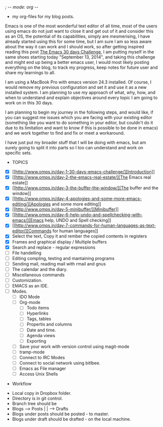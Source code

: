 ; -*- mode: org -*-
* my org-files for my blog posts.

Emacs is one of the most wonderful text editor of all time, most of the users using emacs do not just want to close it and get out of it and consider this as an OS, the potential of its capabilities, simply are mesmerising, I have already started using this for some time, but I am sure I am so less aware about the way it can work and I should work, so after getting inspired reading this post  <a href="http://www.mostlymaths.net/2010/12/emacs-30-day-challenge.html" target="_blank">The Emacs 30 days Challenge</a>, I am putting myself in the same shoes starting today "September 13, 2014", and taking this challenge and might end up being a better emacs user, I would most likely posting everything on the blog, to track my progress, keep notes for future user and share my learnings to all.

I am using a MacBook Pro with emacs version 24.3 installed. Of course, I would remove my previous configuration and set it and use it as a new installed system. I am planning to use my approach of what, why, how, and when to understand and explain objectives around every topic I am going to work on in this 30 days.

I am planning to begin my journey in the following steps, and would like, if you can suggest me issues which you are facing with your existing editor (something like you want to do something in your editor, but couldn't do it due to its limitation and want to know if this is possible to be done in emacs) and we work together to find and fix or meet a workaround.

I have just put my broader stuff that I will be doing with emacs, but am surely going to split it into parts so I too can understand and work on specific sets.

* TOPICS
 - [X] [[http://www.omps.in/day-1-30-days-emacs-challenge/][Introduction]]
 - [X] [[http://www.omps.in/day-2-the-emacs-real-estate/][The Emacs real estate]]
 - [X] [[http://www.omps.in/day-3-the-buffer-the-window/][The buffer and the window]]
 - [X] [[http://www.omps.in/day-4-apologies-and-some-more-emacs-editing/][Apologies and some more editing]]
 - [X] [[http://www.omps.in/day-5-minibuffer/][Minibuffer]]
 - [X] [[http://www.omps.in/day-6-help-undo-and-spellchecking-with-emacs/][Emacs help, UNDO and Spell checking]]
 - [X] [[http://www.omps.in/day-7-commands-for-human-languages-as-text-editor/][Commands for human languages]]
 - [X] Select the text, Copy it and rember the copied contents in registers
 - [X] Frames and graphical display / Multiple buffers
 - [X] Search and replace - regular expressions
 - [ ] File handelling
 - [ ] Editing compling, testing and mantaining programs
 - [ ] Sending mail, reading mail with rmail and gnus
 - [ ] The calendar and the diary.
 - [ ] Miscellaneous commands
 - [ ] Customization.
 - [ ] EMACS as an IDE.
 - [ ] Modes.
   - [ ] IDO Mode
   - [ ] Org-mode
     - [ ] Todo items
     - [ ] Hyperlinks
     - [ ] Tags, tables
     - [ ] Propertis and columns
     - [ ] Date and time.
     - [ ] Agenda views
     - [ ] Exporting
   - [ ] Save your work with version control using magit-mode
   - [ ] tramp-mode
   - [ ] Connect to IRC Modes
   - [ ] Connect to social network using bitlbee.
   - [ ] Emacs as File manager
   - [ ] Access Unix Shells

* Workflow
- Local copy in Dropbox folder. 
- Directory is in git control.
- Branch tree should be
- Blogs --> Posts
         |
         |
         --> Drafts
- Blogs under posts should be posted - to master.
- Blogs under draft should be drafted - on the local machine.
